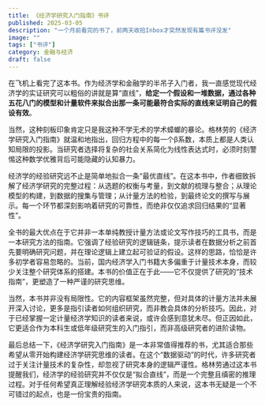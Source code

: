 ```yaml
---
title: 《经济学研究入门指南》书评
published: 2025-03-05
description: "一个月前看完的书了，前两天收拾Inbox才突然发现有篇书评没发"
image: ""
tags: ["书评"]
category: 金融与经济
draft: false
---
```


在飞机上看完了这本书。作为经济学和金融学的半吊子入门者，我一直感觉现代经济学的实证研究可以粗俗的讲就是算“直线”，**给定一个假设和一堆数据，通过各种五花八门的模型和计量软件来拟合出那一条可能最符合实际的直线来证明自己的假设有效**。

当然，这种刻板印象肯定只是我这种不学无术的学术蟑螂的暴论。格林劳的《经济学研究入门指南》就温和地指出，回归方程中的每一个β系数，本质上都是人类认知局限的投影。当研究者选择将复杂的社会关系简化为线性表达式时，必须时刻警惕这种数学优雅背后可能隐藏的认知暴力。

经济学的经验研究远不止是简单地拟合一条“最优直线”。在这本书中，作者细致拆解了经济学研究的完整过程：从选题的权衡与考量，到文献的梳理与整合；从理论模型的构建，到数据的搜集与管理；从计量方法的检验，到最终论文的撰写与展示。每一个环节都深刻影响着研究的可靠性，而绝非仅仅追求回归结果的“显著性”。

全书的最大优点在于它并非一本单纯教授计量方法或论文写作技巧的工具书，而是一本研究方法的指南。它强调了经验研究的逻辑链条，提示读者在数据分析之前首先要明确研究问题，并在理论逻辑上建立起可验证的假设。这样的思路，恰恰是许多初学者容易忽略的。当前，国内经济学入门书籍大多偏重于计量技术本身，而较少关注整个研究体系的搭建。本书的价值正在于此——它不仅提供了研究的“技术指南”，更塑造了一种严谨的研究思维。

当然，本书并非没有局限性。它的内容框架虽然完整，但对具体的计量方法并未展开深入讨论，更多是指引读者如何组织研究，而非教会具体的分析技巧。因此，对于已经掌握一定计量经济学知识的读者来说，或许会感到意犹未尽。但正因如此，它更适合作为本科生或低年级研究生的入门指引，而非高级研究者的进阶读物。

最后总结一下，《经济学研究入门指南》是一本非常值得推荐的书，尤其适合那些希望从零开始构建经济学研究思维的读者。在这个“数据驱动”的时代，许多研究者过于关注计量技术的复杂性，却忽视了研究本身的逻辑严谨性。格林劳通过这本书提醒我们，经济学的经验研究并不仅仅是“拟合直线”，而是一个完整且缜密的推理过程。对于任何希望真正理解经验经济学研究本质的人来说，这本书无疑是一个不可错过的起点，也是一份宝贵的指南。